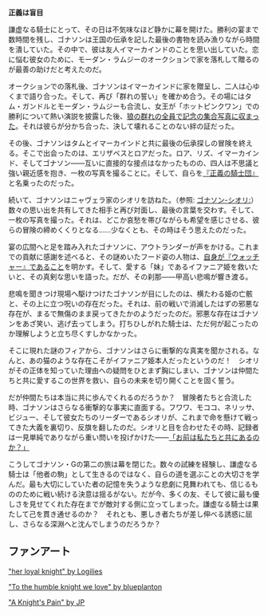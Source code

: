 <!-- title: ゴナソン・G -->
<!-- status: 生存 -->

**正義は盲目**

謙虚なる騎士にとって、その日は不気味なほど静かに幕を開けた。勝利の宴まで数時間を残し、ゴナソンは王国の伝承を記した最後の書物を読み漁りながら時間を潰していた。その中で、彼は友人イマーカインドのことを思い出していた。恋に悩む彼女のために、モーダン・ラムジーのオークションで家を落札して贈るのが最善の助けだと考えたのだ。

オークションでの落札後、ゴナソンはイマーカインドに家を贈呈し、二人は心ゆくまで語り合った。そして、再び「群れの誓い」を確かめ合う。その場にはタム・ガンドルとモーダン・ラムジーも合流し、女王が「ホットピンクワン」での勝利について熱い演説を披露した後、[狼の群れの全員で記念の集合写真に収まった](https://www.youtube.com/live/IWNcqsQxuWo?si=Ps7ylMWgbXcz0b0J&t=5630)。それは彼らが分かち合った、決して壊れることのない絆の証だった。

その後、ゴナソンはタムとイマーカインドと共に最後の伝承探しの冒険を終える。そこで出会ったのは、エリザベスとロアだった。ロア、リズ、イマーカインド、そしてゴナソン――互いに直接的な接点はなかったものの、四人は不思議と強い親近感を抱き、一枚の写真を撮ることに。そして、自らを[『正義の騎士団』](https://www.youtube.com/live/IWNcqsQxuWo?si=hHBQWw5ZJWqYlvRD&t=6812)と名乗ったのだった。

続いて、ゴナソンはニャヴェラ家のシオリを訪ねた。（参照: [ゴナソン-シオリ:](#edge:gigi-shiori)）数々の思い出を共有してきた相手と再び対面し、最後の言葉を交わす。そして、一枚の写真を撮った。それは、どこか哀愁を帯びながらも希望を感じさせる、彼らの冒険の締めくくりとなる……少なくとも、その時はそう思えたのだった。

宴の広間へと足を踏み入れたゴナソンに、アウトランダーが声をかける。これまでの貢献に感謝を述べると、その謎めいたフード姿の人物は、[自身が『ウォッチャー』であること](https://www.youtube.com/live/IWNcqsQxuWo?si=QUzhHUS977EJwG4c&t=7325)を明かす。そして、愛する「妹」であるイファニア姫を救いたいと、その真剣な思いを語った。だが、その刹那――甲高い悲鳴が響き渡る。

悲鳴を聞きつけ現場へ駆けつけたゴナソンが目にしたのは、横たわる姫の亡骸と、その上に立つ呪いの存在だった。それは、前の戦いで消滅したはずの邪悪な存在が、まるで無傷のまま戻ってきたかのようだったのだ。邪悪な存在はゴナソンをあざ笑い、逃げ去ってしまう。打ちひしがれた騎士は、ただ何が起こったのか理解しようと立ち尽くすしかなかった。

そこに現れた謎のフィアから、ゴナソンはさらに衝撃的な真実を聞かされる。なんと、あの猫のような存在こそがイファニア姫本人だったというのだ！　シオリがその正体を知っていた理由への疑問をひとまず胸にしまい、ゴナソンは仲間たちと共に愛するこの世界を救い、自らの未来を切り開くことを固く誓う。

だが仲間たちは本当に共に歩んでくれるのだろうか？　冒険者たちと合流した時、ゴナソンはさらなる衝撃的な事実に直面する。フワワ、モココ、ネリッサ、ビジュー、そして彼女たちのリーダーであるシオリが、これまで命を懸けて戦ってきた大義を裏切り、反旗を翻したのだ。シオリと目を合わせたその時、記録者は一見単純でありながら重い問いを投げかけた――[「お前は私たちと共にあるのか？」](https://www.youtube.com/live/IWNcqsQxuWo?si=DDxWY6Ijue3gNRMc&t=7711)

こうしてゴナソン・Gの第二の旅は幕を閉じた。数々の試練を経験し、謙虚なる騎士は「他者の駒」として生きるのではなく、自らの道を選ぶことの大切さを学んだ。最も大切にしていた者の記憶を失うような悲劇に見舞われても、信じるもののために戦い続ける決意は揺るがない。だが今、多くの友、そして彼に最も優しさを見せてくれた存在までが敵対する側に立ってしまった。謙虚なる騎士は果たして己を貫き通せるのか？　それとも、悪しき者たちが差し伸べる誘惑に屈し、さらなる深淵へと沈んでしまうのだろうか？

## ファンアート

["her loyal knight" by Logilies](https://x.com/Logiies/status/1928228176104177699)

["To the humble knight we love" by blueplanton](https://x.com/blueplankton/status/1921493502866653495)

["A Knight's Pain" by JP](https://x.com/JJPP_Works/status/1947501899995091048?t=RNZjTM7FE0TmvhDyMtMomw)
